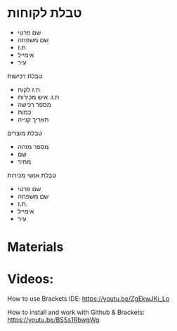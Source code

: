 
טבלת לקוחות
===========

-	שם פרטי
-	שם משפחה
-	ת.ז
-	אימייל
-	עיר

טבלת רכישות
-	ת.ז לקוח
-	ת.ז. איש מכירות
-	מספר רכישה
-	כמות
-	תאריך קנייה

טבלת מוצרים
-	מספר מזהה
-	שם
-	מחיר

טבלת אנשי מכירות
-	שם פרטי
-	שם משפחה
-	ת.ז.
-	אימייל
-	עיר


Materials
==
Videos:
===
How to use Brackets IDE: https://youtu.be/ZgEkwJKi_Lo

How to install and work with Github & Brackets: https://youtu.be/BSSs1RbwgWg
